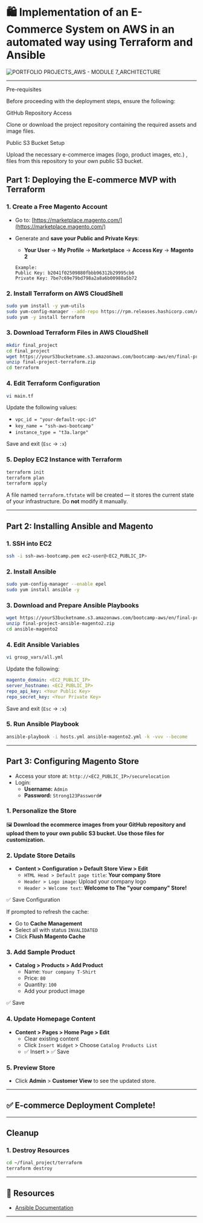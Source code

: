 
# 🛍️ Implementation of an E-Commerce System on AWS in an automated way using Terraform and Ansible

![PORTFOLIO PROJECTS_AWS - MODULE 7_ARCHITECTURE](https://github.com/user-attachments/assets/312f7c4a-db6a-42ce-b174-1c91fc6006e6)


---
Pre-requisites

Before proceeding with the deployment steps, ensure the following:

GitHub Repository Access

Clone or download the  project repository containing the required assets and image files.

Public S3 Bucket Setup

Upload the necessary e-commerce images (logo, product images, etc.) , files from this repository to your own public S3 bucket.


## **Part 1: Deploying the E-commerce MVP with Terraform**

### 1. Create a Free Magento Account
- Go to: [https://marketplace.magento.com/](https://marketplace.magento.com/)
- Generate and **save your Public and Private Keys**:
  - **Your User** → **My Profile** → **Marketplace** → **Access Key** → **Magento 2**

  ```
  Example:
  Public Key: b2041f02509880fbbb96312b29995cb6
  Private Key: 7be7c69e79bd798a2a8a6b00988a5b72
  ```

### 2. Install Terraform on AWS CloudShell

```bash
sudo yum install -y yum-utils
sudo yum-config-manager --add-repo https://rpm.releases.hashicorp.com/AmazonLinux/hashicorp.repo
sudo yum -y install terraform
```

### 3. Download Terraform Files in AWS CloudShell

```bash
mkdir final_project
cd final_project
wget https://yourS3bucketname.s3.amazonaws.com/bootcamp-aws/en/final-project-terraform.zip
unzip final-project-terraform.zip
cd terraform
```

### 4. Edit Terraform Configuration

```bash
vi main.tf
```

Update the following values:

- `vpc_id = "your-default-vpc-id"`
- `key_name = "ssh-aws-bootcamp"`
- `instance_type = "t3a.large"`

Save and exit (`Esc` → `:x`)

### 5. Deploy EC2 Instance with Terraform

```bash
terraform init
terraform plan
terraform apply
```

A file named `terraform.tfstate` will be created — it stores the current state of your infrastructure. Do **not** modify it manually.

---

## **Part 2: Installing Ansible and Magento**

### 1. SSH into EC2

```bash
ssh -i ssh-aws-bootcamp.pem ec2-user@<EC2_PUBLIC_IP>
```

### 2. Install Ansible

```bash
sudo yum-config-manager --enable epel
sudo yum install ansible -y
```

### 3. Download and Prepare Ansible Playbooks

```bash
wget https://yourS3bucketname.s3.amazonaws.com/bootcamp-aws/en/final-project-ansible-magento2.zip
unzip final-project-ansible-magento2.zip
cd ansible-magento2
```

### 4. Edit Ansible Variables

```bash
vi group_vars/all.yml
```

Update the following:

```yaml
magento_domain: <EC2_PUBLIC_IP>
server_hostname: <EC2_PUBLIC_IP>
repo_api_key: <Your Public Key>
repo_secret_key: <Your Private Key>
```

Save and exit (`Esc` → `:x`)

### 5. Run Ansible Playbook

```bash
ansible-playbook -i hosts.yml ansible-magento2.yml -k -vvv --become
```

---

## **Part 3: Configuring Magento Store**

- Access your store at: `http://<EC2_PUBLIC_IP>/securelocation`
- Login:
  - **Username:** `Admin`
  - **Password:** `Strong123Password#`

### 1. Personalize the Store

🖼️ **Download the ecommerce images from your GitHub repository and upload them to your own public S3 bucket. Use those files for customization.**

### 2. Update Store Details

- **Content > Configuration > Default Store View > Edit**
  - `HTML Head > Default page title`: **Your company Store**
  - `Header > Logo image`: Upload your company logo
  - `Header > Welcome text`: **Welcome to The "your company" Store!**

✅ Save Configuration

If prompted to refresh the cache:

- Go to **Cache Management**
- Select all with status `INVALIDATED`
- Click **Flush Magento Cache**

### 3. Add Sample Product

- **Catalog > Products > Add Product**
  - Name: `Your company T-Shirt`
  - Price: `80`
  - Quantity: `100`
  - Add your product image

✅ Save

### 4. Update Homepage Content

- **Content > Pages > Home Page > Edit**
  - Clear existing content
  - Click `Insert Widget` > Choose `Catalog Products List`
  - ✅ Insert > ✅ Save

### 5. Preview Store

- Click **Admin** > **Customer View** to see the updated store.

---

## ✅ E-commerce Deployment Complete!

---

## **Cleanup**

### 1. Destroy Resources

```bash
cd ~/final_project/terraform
terraform destroy
```

---

## 🔗 Resources

- [Ansible Documentation](https://docs.ansible.com/ansible-core/devel/user_guide/index.html)

---

